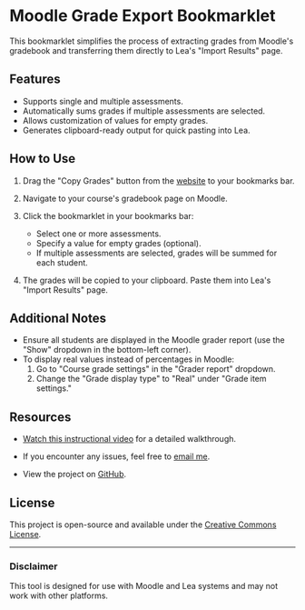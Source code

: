 # Moodle Grade Export Bookmarklet

This bookmarklet simplifies the process of extracting grades from Moodle's gradebook and transferring them directly to Lea's "Import Results" page.

## Features

-   Supports single and multiple assessments.
-   Automatically sums grades if multiple assessments are selected.
-   Allows customization of values for empty grades.
-   Generates clipboard-ready output for quick pasting into Lea.

## How to Use

1. Drag the "Copy Grades" button from the [website](https://vikramsinghmtl.github.io/moodlea/) to your bookmarks bar.

2. Navigate to your course's gradebook page on Moodle.

3. Click the bookmarklet in your bookmarks bar:

    - Select one or more assessments.
    - Specify a value for empty grades (optional).
    - If multiple assessments are selected, grades will be summed for each student.

4. The grades will be copied to your clipboard. Paste them into Lea's "Import Results" page.

## Additional Notes

-   Ensure all students are displayed in the Moodle grader report (use the "Show" dropdown in the bottom-left corner).
-   To display real values instead of percentages in Moodle:
    1. Go to "Course grade settings" in the "Grader report" dropdown.
    2. Change the "Grade display type" to "Real" under "Grade item settings."

## Resources

-   [Watch this instructional video](https://www.youtube.com/embed/Uah-58YN8gY) for a detailed walkthrough.

-   If you encounter any issues, feel free to [email me](mailto:vikram.singh@johnabbott.qc.ca).

-   View the project on [GitHub](https://github.com/VikramSinghMTL/moodlea).

## License

This project is open-source and available under the [Creative Commons License](LICENSE).

---

### Disclaimer

This tool is designed for use with Moodle and Lea systems and may not work with other platforms.
